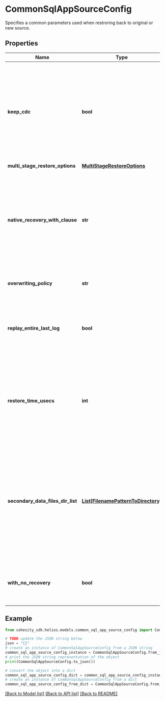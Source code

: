 # CommonSqlAppSourceConfig

Specifies a common parameters used when restroring back to original or new source.

## Properties

Name | Type | Description | Notes
------------ | ------------- | ------------- | -------------
**keep_cdc** | **bool** | Specifies whether to keep CDC (Change Data Capture) on recovered databases or not. If not passed, this is assumed to be true. If withNoRecovery is passed as true, then this field must not be set to true. Passing this field as true in this scenario will be a invalid request. | [optional] 
**multi_stage_restore_options** | [**MultiStageRestoreOptions**](MultiStageRestoreOptions.md) |  | [optional] 
**native_recovery_with_clause** | **str** | &#39;with_clause&#39; contains &#39;with clause&#39; to be used in native sql restore command. This is only applicable for database restore of native sql backup. Here user can specify multiple restore options. Example: &#39;WITH BUFFERCOUNT &#x3D; 575, MAXTRANSFERSIZE &#x3D; 2097152&#39;. | [optional] 
**overwriting_policy** | **str** | Specifies a policy to be used while recovering existing databases. | [optional] 
**replay_entire_last_log** | **bool** | Specifies the option to set replay last log bit while creating the sql restore task and doing restore to latest point-in-time. If this is set to true, we will replay the entire last log without STOPAT. | [optional] 
**restore_time_usecs** | **int** | Specifies the time in the past to which the Sql database needs to be restored. This allows for granular recovery of Sql databases. If this is not set, the Sql database will be restored from the full/incremental snapshot. | [optional] 
**secondary_data_files_dir_list** | [**List[FilenamePatternToDirectory]**](FilenamePatternToDirectory.md) | Specifies the secondary data filename pattern and corresponding direcories of the DB. Secondary data files are optional and are user defined. The recommended file extention for secondary files is \&quot;.ndf\&quot;. If this option is specified and the destination folders do not exist they will be automatically created. | [optional] 
**with_no_recovery** | **bool** | Specifies the flag to bring DBs online or not after successful recovery. If this is passed as true, then it means DBs won&#39;t be brought online. | [optional] 

## Example

```python
from cohesity_sdk.helios.models.common_sql_app_source_config import CommonSqlAppSourceConfig

# TODO update the JSON string below
json = "{}"
# create an instance of CommonSqlAppSourceConfig from a JSON string
common_sql_app_source_config_instance = CommonSqlAppSourceConfig.from_json(json)
# print the JSON string representation of the object
print(CommonSqlAppSourceConfig.to_json())

# convert the object into a dict
common_sql_app_source_config_dict = common_sql_app_source_config_instance.to_dict()
# create an instance of CommonSqlAppSourceConfig from a dict
common_sql_app_source_config_from_dict = CommonSqlAppSourceConfig.from_dict(common_sql_app_source_config_dict)
```
[[Back to Model list]](../README.md#documentation-for-models) [[Back to API list]](../README.md#documentation-for-api-endpoints) [[Back to README]](../README.md)


